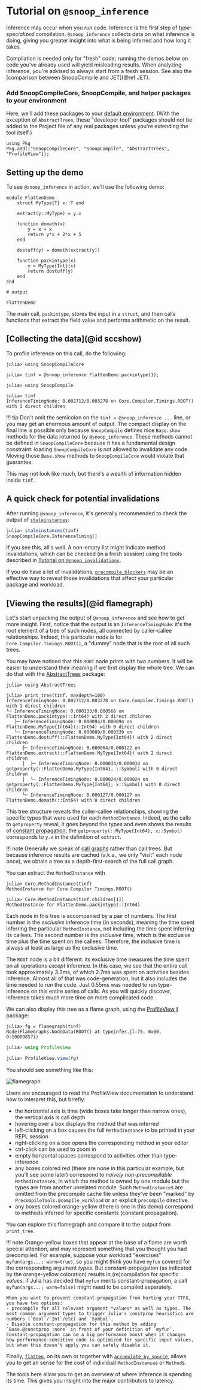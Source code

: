 # Tutorial on `@snoop_inference`

Inference may occur when you *run* code. Inference is the first step of *type-specialized* compilation. `@snoop_inference` collects data on what inference is doing, giving you greater insight into what is being inferred and how long it takes.

Compilation is needed only for "fresh" code; running the demos below on code you've already used will yield misleading results. When analyzing inference, you're advised to always start from a fresh session. See also the [comparison between SnoopCompile and JET](@ref JET).

### Add SnoopCompileCore, SnoopCompile, and helper packages to your environment

Here, we'll add these packages to your [default environment](https://pkgdocs.julialang.org/v1/environments/). (With the exception of `AbstractTrees`, these "developer tool" packages should not be added to the Project file of any real packages unless you're extending the tool itself.)

```
using Pkg
Pkg.add(["SnoopCompileCore", "SnoopCompile", "AbstractTrees", "ProfileView"]);
```

## Setting up the demo

To see `@snoop_inference` in action, we'll use the following demo:

```jldoctest flatten-demo; filter=r"Main\.var\"Main\"\."
module FlattenDemo
    struct MyType{T} x::T end

    extract(y::MyType) = y.x

    function domath(x)
        y = x + x
        return y*x + 2*x + 5
    end

    dostuff(y) = domath(extract(y))

    function packintype(x)
        y = MyType{Int}(x)
        return dostuff(y)
    end
end

# output

FlattenDemo
```

The main call, `packintype`, stores the input in a `struct`, and then calls functions that extract the field value and performs arithmetic on the result.

## [Collecting the data](@id sccshow)

To profile inference on this call, do the following:

```jldoctest flatten-demo; filter=r"([0-9]*\.?[0-9]+([eE][-+]?[0-9]+)?|WARNING: replacing module FlattenDemo\.\n)"
julia> using SnoopCompileCore

julia> tinf = @snoop_inference FlattenDemo.packintype(1);

julia> using SnoopCompile

julia> tinf
InferenceTimingNode: 0.002712/0.003278 on Core.Compiler.Timings.ROOT() with 1 direct children
```

!!! tip
    Don't omit the semicolon on the `tinf = @snoop_inference ...` line, or you may get an enormous amount of output. The compact display on the final line is possible only because `SnoopCompile` defines nice `Base.show` methods for the data returned by `@snoop_inference`. These methods cannot be defined in `SnoopCompileCore` because it has a fundamental design constraint: loading `SnoopCompileCore` is not allowed to invalidate any code. Moving those `Base.show` methods to `SnoopCompileCore` would violate that guarantee.

This may not look like much, but there's a wealth of information hidden inside `tinf`.

## A quick check for potential invalidations

After running `@snoop_inference`, it's generally recommended to check the output of [`staleinstances`](@ref):
```julia
julia> staleinstances(tinf)
SnoopCompileCore.InferenceTiming[]
```

If you see this, all's well.
A non-empty list might indicate method invalidations, which can be checked (in a fresh session) using the tools described in [Tutorial on `@snoop_invalidations`](@ref).

If you do have a lot of invalidations, [`precompile_blockers`](@ref) may be an effective way to reveal those invalidations that affect your particular package and workload.

## [Viewing the results](@id flamegraph)

Let's start unpacking the output of `@snoop_inference` and see how to get more insight.
First, notice that the output is an `InferenceTimingNode`: it's the root element of a tree of such nodes, all connected by caller-callee relationships.
Indeed, this particular node is for `Core.Compiler.Timings.ROOT()`, a "dummy" node that is the root of all such trees.

You may have noticed that this `ROOT` node prints with two numbers.
It will be easier to understand their meaning if we first display the whole tree.
We can do that with the [AbstractTrees](https://github.com/JuliaCollections/AbstractTrees.jl) package:

```jldoctest flatten-demo; filter=[r"[0-9]*\.?[0-9]+([eE][-+]?[0-9]+)?", r"Main\.var\"Main\"\."]
julia> using AbstractTrees

julia> print_tree(tinf, maxdepth=100)
InferenceTimingNode: 0.002712/0.003278 on Core.Compiler.Timings.ROOT() with 1 direct children
└─ InferenceTimingNode: 0.000133/0.000566 on FlattenDemo.packintype(::Int64) with 2 direct children
   ├─ InferenceTimingNode: 0.000094/0.000094 on FlattenDemo.MyType{Int64}(::Int64) with 0 direct children
   └─ InferenceTimingNode: 0.000089/0.000339 on FlattenDemo.dostuff(::FlattenDemo.MyType{Int64}) with 2 direct children
      ├─ InferenceTimingNode: 0.000064/0.000122 on FlattenDemo.extract(::FlattenDemo.MyType{Int64}) with 2 direct children
      │  ├─ InferenceTimingNode: 0.000034/0.000034 on getproperty(::FlattenDemo.MyType{Int64}, ::Symbol) with 0 direct children
      │  └─ InferenceTimingNode: 0.000024/0.000024 on getproperty(::FlattenDemo.MyType{Int64}, x::Symbol) with 0 direct children
      └─ InferenceTimingNode: 0.000127/0.000127 on FlattenDemo.domath(::Int64) with 0 direct children
```

This tree structure reveals the caller-callee relationships, showing the specific types that were used for each `MethodInstance`.
Indeed, as the calls to `getproperty` reveal, it goes beyond the types and even shows the results of [constant propagation](https://en.wikipedia.org/wiki/Constant_folding);
the `getproperty(::MyType{Int64}, x::Symbol)` corresponds to `y.x` in the definition of `extract`.

!!! note
    Generally we speak of [call graphs](https://en.wikipedia.org/wiki/Call_graph) rather than call trees.
    But because inference results are cached (a.k.a., we only "visit" each node once), we obtain a tree as a depth-first-search of the full call graph.

You can extract the `MethodInstance` with

```jldoctest flatten-demo
julia> Core.MethodInstance(tinf)
MethodInstance for Core.Compiler.Timings.ROOT()

julia> Core.MethodInstance(tinf.children[1])
MethodInstance for FlattenDemo.packintype(::Int64)
```

Each node in this tree is accompanied by a pair of numbers.
The first number is the *exclusive* inference time (in seconds), meaning the time spent inferring the particular `MethodInstance`, not including the time spent inferring its callees.
The second number is the *inclusive* time, which is the exclusive time plus the time spent on the callees.
Therefore, the inclusive time is always at least as large as the exclusive time.

The `ROOT` node is a bit different: its exclusive time measures the time spent on all operations *except* inference.
In this case, we see that the entire call took approximately 3.3ms, of which 2.7ms was spent on activities besides inference.
Almost all of that was code-generation, but it also includes the time needed to run the code.
Just 0.55ms was needed to run type-inference on this entire series of calls.
As you will quickly discover, inference takes much more time on more complicated code.

We can also display this tree as a flame graph, using the [ProfileView.jl](https://github.com/timholy/ProfileView.jl) package:

```jldoctest flatten-demo; filter=r":\d+"
julia> fg = flamegraph(tinf)
Node(FlameGraphs.NodeData(ROOT() at typeinfer.jl:75, 0x00, 0:10080857))
```

```julia
julia> using ProfileView

julia> ProfileView.view(fg)
```

You should see something like this:

![flamegraph](../assets/flamegraph-flatten-demo.png)

Users are encouraged to read the ProfileView documentation to understand how to interpret this, but briefly:

- the horizontal axis is time (wide boxes take longer than narrow ones), the vertical axis is call depth
- hovering over a box displays the method that was inferred
- left-clicking on a box causes the full `MethodInstance` to be printed in your REPL session
- right-clicking on a box opens the corresponding method in your editor
- ctrl-click can be used to zoom in
- empty horizontal spaces correspond to activities other than type-inference
- any boxes colored red (there are none in this particular example, but you'll see some later) correspond to *naively non-precompilable* `MethodInstance`s, in which the method is owned by one module but the types are from another unrelated module. Such `MethodInstance`s are omitted from the precompile cache file unless they've been "marked" by `PrecompileTools.@compile_workload` or an explicit `precompile` directive.
- any boxes colored orange-yellow (there is one in this demo) correspond to methods inferred for specific constants (constant propagation).

You can explore this flamegraph and compare it to the output from `print_tree`.

!!! note
    Orange-yellow boxes that appear at the base of a flame are worth special attention, and may represent something that you thought you had precompiled. For example, suppose your workload "exercises" `myfun(args...; warn=true)`, so you might think you have `myfun` covered for the corresponding argument *types*. But constant-propagation (as indicated by the orange-yellow coloration) results in (re)compilation for specific *values*: if Julia has decided that `myfun` merits constant-propagation, a call `myfun(args...; warn=false)` might need to be compiled separately.

    When you want to prevent constant-propagation from hurting your TTFX, you have two options:
    - precompile for all relevant argument *values* as well as types. The most common argument types to trigger Julia's constprop heuristics are numbers (`Bool`/`Int`/etc) and `Symbol`.
    - Disable constant-propagation for this method by adding `Base.@constprop :none` in front of your definition of `myfun`. Constant-propagation can be a big performance boost when it changes how performance-sensitive code is optimized for specific input values, but when this doesn't apply you can safely disable it.

Finally, [`flatten`](@ref), on its own or together with [`accumulate_by_source`](@ref), allows you to get an sense for the cost of individual `MethodInstance`s or `Method`s.

The tools here allow you to get an overview of where inference is spending its time.
This gives you insight into the major contributors to latency.
